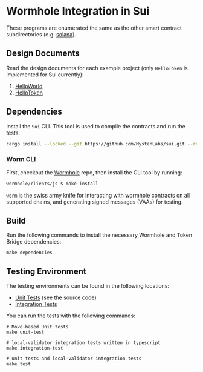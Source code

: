 # Wormhole Integration in Sui

These programs are enumerated the same as the other smart contract
subdirectories (e.g. [solana](../solana)).

## Design Documents

Read the design documents for each example project (only `HelloToken` is implemented for Sui currently):

1. [HelloWorld](../docs/01_hello_world.md)
2. [HelloToken](../docs/02_hello_token.md)

## Dependencies

Install the `Sui` CLI. This tool is used to compile the contracts and run the tests.

```sh
cargo install --locked --git https://github.com/MystenLabs/sui.git --rev 09b2081498366df936abae26eea4b2d5cafb2788 sui sui-faucet
```

### Worm CLI

First, checkout the [Wormhole](https://github.com/wormhole-foundation/wormhole) repo, then install the CLI tool by running:

```sh
wormhole/clients/js $ make install
```

`worm` is the swiss army knife for interacting with wormhole contracts on all
supported chains, and generating signed messages (VAAs) for testing.

## Build

Run the following commands to install the necessary Wormhole and Token Bridge dependencies:

```
make dependencies
```

## Testing Environment

The testing environments can be found in the following locations:

- [Unit Tests](./contracts/hello_token/) (see the source code)
- [Integration Tests](./ts/tests/02_hello_token.ts)

You can run the tests with the following commands:

```
# Move-based Unit tests
make unit-test

# local-validator integration tests written in typescript
make integration-test

# unit tests and local-validator integration tests
make test
```
